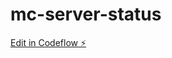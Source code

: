 # mc-server-status

[Edit in Codeflow ⚡️](https://stackblitz.com/~/github.com/legndarycryst/mc-server-status)